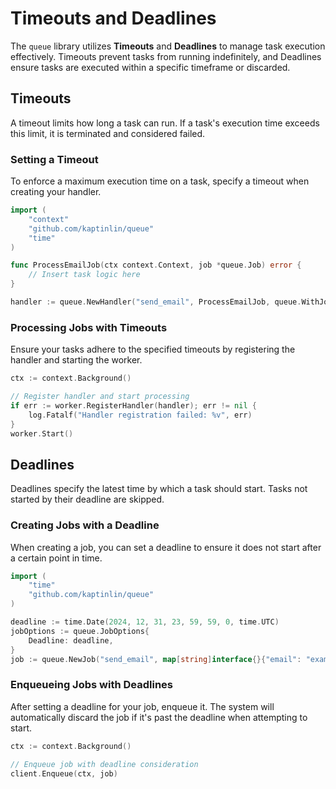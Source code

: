 # Timeouts and Deadlines

The `queue` library utilizes **Timeouts** and **Deadlines** to manage task execution effectively. Timeouts prevent tasks from running indefinitely, and Deadlines ensure tasks are executed within a specific timeframe or discarded.

## Timeouts

A timeout limits how long a task can run. If a task's execution time exceeds this limit, it is terminated and considered failed.

### Setting a Timeout

To enforce a maximum execution time on a task, specify a timeout when creating your handler.

```go
import (
    "context"
    "github.com/kaptinlin/queue"
    "time"
)

func ProcessEmailJob(ctx context.Context, job *queue.Job) error {
    // Insert task logic here
}

handler := queue.NewHandler("send_email", ProcessEmailJob, queue.WithJobTimeout(30*time.Second))
```

### Processing Jobs with Timeouts

Ensure your tasks adhere to the specified timeouts by registering the handler and starting the worker.

```go
ctx := context.Background()

// Register handler and start processing
if err := worker.RegisterHandler(handler); err != nil {
    log.Fatalf("Handler registration failed: %v", err)
}
worker.Start()
```

## Deadlines

Deadlines specify the latest time by which a task should start. Tasks not started by their deadline are skipped.

### Creating Jobs with a Deadline

When creating a job, you can set a deadline to ensure it does not start after a certain point in time.

```go
import (
    "time"
    "github.com/kaptinlin/queue"
)

deadline := time.Date(2024, 12, 31, 23, 59, 59, 0, time.UTC)
jobOptions := queue.JobOptions{
    Deadline: deadline,
}
job := queue.NewJob("send_email", map[string]interface{}{"email": "example@example.com"}, jobOptions)
```

### Enqueueing Jobs with Deadlines

After setting a deadline for your job, enqueue it. The system will automatically discard the job if it's past the deadline when attempting to start.

```go
ctx := context.Background()

// Enqueue job with deadline consideration
client.Enqueue(ctx, job)
```
